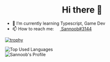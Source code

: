 <h1 align="center">Hi there 👋</h1>

- 🌱 I’m currently learning Typescript, Game Dev
- 📫 How to reach me: [<img src="https://raw.githubusercontent.com/sannoob/Sannoob/master/discordLogo.png" width="16" height="16" align="center"> Sannoob#3144](https://discord.com)

[![trophy](https://github-profile-trophy.vercel.app/?username=sannoob)](https://github.com/ryo-ma/github-profile-trophy)

![Top Used Languages](https://github-readme-stats.vercel.app/api/top-langs/?username=Sannoob&layout=compact&hide_border=true)   
![Sannoob's Profile](https://github-readme-stats.vercel.app/api?username=Sannoob&show_icons=true&hide_border=true&count_private=true)

<!--
**sannoob/Sannoob** is a ✨ _special_ ✨ repository because its `README.md` (this file) appears on your GitHub profile.

Here are some ideas to get you started:

- 🔭 I’m currently working on ...
- 🌱 I’m currently learning ...
- 👯 I’m looking to collaborate on ...
- 🤔 I’m looking for help with ...
- 💬 Ask me about ...
- 📫 How to reach me: ...
- 😄 Pronouns: ...
- ⚡ Fun fact: ...
-->
